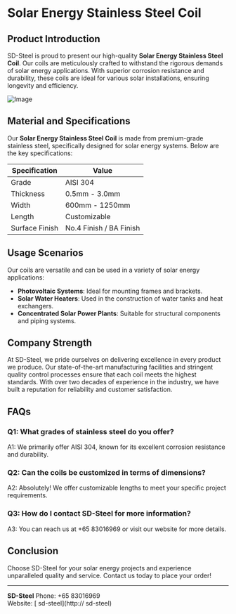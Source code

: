 # Solar Energy Stainless Steel Coil

## Product Introduction
SD-Steel is proud to present our high-quality **Solar Energy Stainless Steel Coil**. Our coils are meticulously crafted to withstand the rigorous demands of solar energy applications. With superior corrosion resistance and durability, these coils are ideal for various solar installations, ensuring longevity and efficiency.

![Image](https://github.com/user-attachments/assets/2567258e-e124-4816-932d-1809bd27ef0b)

## Material and Specifications
Our **Solar Energy Stainless Steel Coil** is made from premium-grade stainless steel, specifically designed for solar energy systems. Below are the key specifications:

| Specification       | Value                   |
|---------------------|-------------------------|
| Grade               | AISI 304                |
| Thickness           | 0.5mm - 3.0mm           |
| Width               | 600mm - 1250mm          |
| Length              | Customizable            |
| Surface Finish      | No.4 Finish / BA Finish |

## Usage Scenarios
Our coils are versatile and can be used in a variety of solar energy applications:
- **Photovoltaic Systems**: Ideal for mounting frames and brackets.
- **Solar Water Heaters**: Used in the construction of water tanks and heat exchangers.
- **Concentrated Solar Power Plants**: Suitable for structural components and piping systems.

## Company Strength
At SD-Steel, we pride ourselves on delivering excellence in every product we produce. Our state-of-the-art manufacturing facilities and stringent quality control processes ensure that each coil meets the highest standards. With over two decades of experience in the industry, we have built a reputation for reliability and customer satisfaction.

## FAQs
### Q1: What grades of stainless steel do you offer?
A1: We primarily offer AISI 304, known for its excellent corrosion resistance and durability.

### Q2: Can the coils be customized in terms of dimensions?
A2: Absolutely! We offer customizable lengths to meet your specific project requirements.

### Q3: How do I contact SD-Steel for more information?
A3: You can reach us at +65 83016969 or visit our website for more details.

## Conclusion
Choose SD-Steel for your solar energy projects and experience unparalleled quality and service. Contact us today to place your order!

---

**SD-Steel**
Phone: +65 83016969  
Website: [ sd-steel](http:// sd-steel)